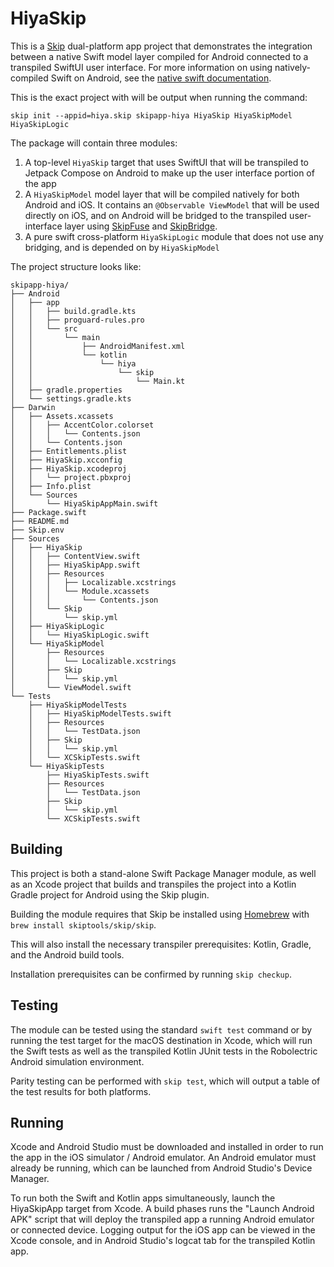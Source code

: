 # HiyaSkip

This is a [Skip](https://skip.tools) dual-platform app project
that demonstrates the integration between a native Swift model
layer compiled for Android connected to a transpiled SwiftUI
user interface. For more information on using natively-compiled
Swift on Android, see the
[native swift documentation](https://skip.tools/docs/native).

This is the exact project with will be output when running the command:

```
skip init --appid=hiya.skip skipapp-hiya HiyaSkip HiyaSkipModel HiyaSkipLogic
```

The package will contain three modules:

1. A top-level `HiyaSkip` target that uses SwiftUI that will be transpiled to Jetpack Compose on Android to make up the user interface portion of the app
2. A `HiyaSkipModel` model layer that will be compiled natively for both Android and iOS. It contains an `@Observable ViewModel` that will be used directly on iOS, and on Android will be bridged to the transpiled user-interface layer using [SkipFuse](https://github.com/skiptools/skip-fuse) and [SkipBridge](https://github.com/skiptools/skip-bridge).
3. A pure swift cross-platform `HiyaSkipLogic` module that does not use any bridging, and is depended on by `HiyaSkipModel`


The project structure looks like:

```
skipapp-hiya/
├── Android
│   ├── app
│   │   ├── build.gradle.kts
│   │   ├── proguard-rules.pro
│   │   └── src
│   │       └── main
│   │           ├── AndroidManifest.xml
│   │           └── kotlin
│   │               └── hiya
│   │                   └── skip
│   │                       └── Main.kt
│   ├── gradle.properties
│   └── settings.gradle.kts
├── Darwin
│   ├── Assets.xcassets
│   │   ├── AccentColor.colorset
│   │   │   └── Contents.json
│   │   └── Contents.json
│   ├── Entitlements.plist
│   ├── HiyaSkip.xcconfig
│   ├── HiyaSkip.xcodeproj
│   │   └── project.pbxproj
│   ├── Info.plist
│   └── Sources
│       └── HiyaSkipAppMain.swift
├── Package.swift
├── README.md
├── Skip.env
├── Sources
│   ├── HiyaSkip
│   │   ├── ContentView.swift
│   │   ├── HiyaSkipApp.swift
│   │   ├── Resources
│   │   │   ├── Localizable.xcstrings
│   │   │   └── Module.xcassets
│   │   │       └── Contents.json
│   │   └── Skip
│   │       └── skip.yml
│   ├── HiyaSkipLogic
│   │   └── HiyaSkipLogic.swift
│   └── HiyaSkipModel
│       ├── Resources
│       │   └── Localizable.xcstrings
│       ├── Skip
│       │   └── skip.yml
│       └── ViewModel.swift
└── Tests
    ├── HiyaSkipModelTests
    │   ├── HiyaSkipModelTests.swift
    │   ├── Resources
    │   │   └── TestData.json
    │   ├── Skip
    │   │   └── skip.yml
    │   └── XCSkipTests.swift
    └── HiyaSkipTests
        ├── HiyaSkipTests.swift
        ├── Resources
        │   └── TestData.json
        ├── Skip
        │   └── skip.yml
        └── XCSkipTests.swift

```



## Building

This project is both a stand-alone Swift Package Manager module,
as well as an Xcode project that builds and transpiles the project
into a Kotlin Gradle project for Android using the Skip plugin.

Building the module requires that Skip be installed using
[Homebrew](https://brew.sh) with `brew install skiptools/skip/skip`.

This will also install the necessary transpiler prerequisites:
Kotlin, Gradle, and the Android build tools.

Installation prerequisites can be confirmed by running `skip checkup`.

## Testing

The module can be tested using the standard `swift test` command
or by running the test target for the macOS destination in Xcode,
which will run the Swift tests as well as the transpiled
Kotlin JUnit tests in the Robolectric Android simulation environment.

Parity testing can be performed with `skip test`,
which will output a table of the test results for both platforms.

## Running

Xcode and Android Studio must be downloaded and installed in order to
run the app in the iOS simulator / Android emulator.
An Android emulator must already be running, which can be launched from 
Android Studio's Device Manager.

To run both the Swift and Kotlin apps simultaneously, 
launch the HiyaSkipApp target from Xcode.
A build phases runs the "Launch Android APK" script that
will deploy the transpiled app a running Android emulator or connected device.
Logging output for the iOS app can be viewed in the Xcode console, and in
Android Studio's logcat tab for the transpiled Kotlin app.
